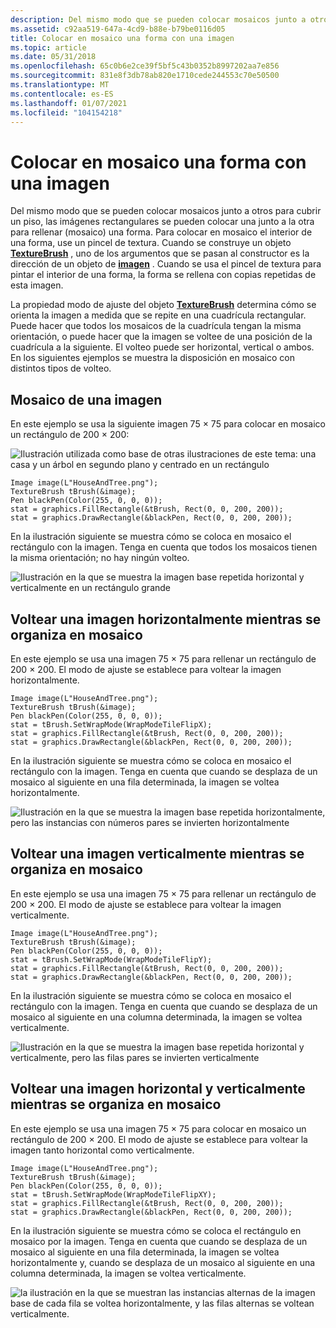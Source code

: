 ```yaml
---
description: Del mismo modo que se pueden colocar mosaicos junto a otros para cubrir un piso, las imágenes rectangulares se pueden colocar una junto a la otra para rellenar (mosaico) una forma.
ms.assetid: c92aa519-647a-4cd9-b88e-b79be0116d05
title: Colocar en mosaico una forma con una imagen
ms.topic: article
ms.date: 05/31/2018
ms.openlocfilehash: 65c0b6e2ce39f5bf5c43b0352b8997202aa7e856
ms.sourcegitcommit: 831e8f3db78ab820e1710cede244553c70e50500
ms.translationtype: MT
ms.contentlocale: es-ES
ms.lasthandoff: 01/07/2021
ms.locfileid: "104154218"
---
```

# <a name="tiling-a-shape-with-an-image"></a>Colocar en mosaico una forma con una imagen

Del mismo modo que se pueden colocar mosaicos junto a otros para cubrir un piso, las imágenes rectangulares se pueden colocar una junto a la otra para rellenar (mosaico) una forma. Para colocar en mosaico el interior de una forma, use un pincel de textura. Cuando se construye un objeto [**TextureBrush**](/windows/desktop/api/gdiplusbrush/nl-gdiplusbrush-texturebrush) , uno de los argumentos que se pasan al constructor es la dirección de un objeto de [**imagen**](/windows/desktop/api/gdiplusheaders/nl-gdiplusheaders-image) . Cuando se usa el pincel de textura para pintar el interior de una forma, la forma se rellena con copias repetidas de esta imagen.

La propiedad modo de ajuste del objeto [**TextureBrush**](/windows/desktop/api/gdiplusbrush/nl-gdiplusbrush-texturebrush) determina cómo se orienta la imagen a medida que se repite en una cuadrícula rectangular. Puede hacer que todos los mosaicos de la cuadrícula tengan la misma orientación, o puede hacer que la imagen se voltee de una posición de la cuadrícula a la siguiente. El volteo puede ser horizontal, vertical o ambos. En los siguientes ejemplos se muestra la disposición en mosaico con distintos tipos de volteo.

## <a name="tiling-an-image"></a>Mosaico de una imagen

En este ejemplo se usa la siguiente imagen 75 × 75 para colocar en mosaico un rectángulo de 200 × 200:

![Ilustración utilizada como base de otras ilustraciones de este tema: una casa y un árbol en segundo plano y centrado en un rectángulo](images/tile1.png)


```
Image image(L"HouseAndTree.png");
TextureBrush tBrush(&image);
Pen blackPen(Color(255, 0, 0, 0));
stat = graphics.FillRectangle(&tBrush, Rect(0, 0, 200, 200));
stat = graphics.DrawRectangle(&blackPen, Rect(0, 0, 200, 200));
```



En la ilustración siguiente se muestra cómo se coloca en mosaico el rectángulo con la imagen. Tenga en cuenta que todos los mosaicos tienen la misma orientación; no hay ningún volteo.

![Ilustración en la que se muestra la imagen base repetida horizontal y verticalmente en un rectángulo grande](images/tile2.png)

 

## <a name="flipping-an-image-horizontally-while-tiling"></a>Voltear una imagen horizontalmente mientras se organiza en mosaico

En este ejemplo se usa una imagen 75 × 75 para rellenar un rectángulo de 200 × 200. El modo de ajuste se establece para voltear la imagen horizontalmente.


```
Image image(L"HouseAndTree.png");
TextureBrush tBrush(&image);
Pen blackPen(Color(255, 0, 0, 0));
stat = tBrush.SetWrapMode(WrapModeTileFlipX);
stat = graphics.FillRectangle(&tBrush, Rect(0, 0, 200, 200));
stat = graphics.DrawRectangle(&blackPen, Rect(0, 0, 200, 200));
```



En la ilustración siguiente se muestra cómo se coloca en mosaico el rectángulo con la imagen. Tenga en cuenta que cuando se desplaza de un mosaico al siguiente en una fila determinada, la imagen se voltea horizontalmente.

![Ilustración en la que se muestra la imagen base repetida horizontalmente, pero las instancias con números pares se invierten horizontalmente](images/tile3.png)

 

## <a name="flipping-an-image-vertically-while-tiling"></a>Voltear una imagen verticalmente mientras se organiza en mosaico

En este ejemplo se usa una imagen 75 × 75 para rellenar un rectángulo de 200 × 200. El modo de ajuste se establece para voltear la imagen verticalmente.


```
Image image(L"HouseAndTree.png");
TextureBrush tBrush(&image);
Pen blackPen(Color(255, 0, 0, 0));
stat = tBrush.SetWrapMode(WrapModeTileFlipY);
stat = graphics.FillRectangle(&tBrush, Rect(0, 0, 200, 200));
stat = graphics.DrawRectangle(&blackPen, Rect(0, 0, 200, 200));
```



En la ilustración siguiente se muestra cómo se coloca en mosaico el rectángulo con la imagen. Tenga en cuenta que cuando se desplaza de un mosaico al siguiente en una columna determinada, la imagen se voltea verticalmente.

![Ilustración en la que se muestra la imagen base repetida horizontal y verticalmente, pero las filas pares se invierten verticalmente](images/tile4.png)

 

## <a name="flipping-an-image-horizontally-and-vertically-while-tiling"></a>Voltear una imagen horizontal y verticalmente mientras se organiza en mosaico

En este ejemplo se usa una imagen 75 × 75 para colocar en mosaico un rectángulo de 200 × 200. El modo de ajuste se establece para voltear la imagen tanto horizontal como verticalmente.


```
Image image(L"HouseAndTree.png");
TextureBrush tBrush(&image);
Pen blackPen(Color(255, 0, 0, 0));
stat = tBrush.SetWrapMode(WrapModeTileFlipXY);
stat = graphics.FillRectangle(&tBrush, Rect(0, 0, 200, 200));
stat = graphics.DrawRectangle(&blackPen, Rect(0, 0, 200, 200));
```



En la ilustración siguiente se muestra cómo se coloca el rectángulo en mosaico por la imagen. Tenga en cuenta que cuando se desplaza de un mosaico al siguiente en una fila determinada, la imagen se voltea horizontalmente y, cuando se desplaza de un mosaico al siguiente en una columna determinada, la imagen se voltea verticalmente.

![la ilustración en la que se muestran las instancias alternas de la imagen base de cada fila se voltea horizontalmente, y las filas alternas se voltean verticalmente.](images/tile5.png)

 

 




